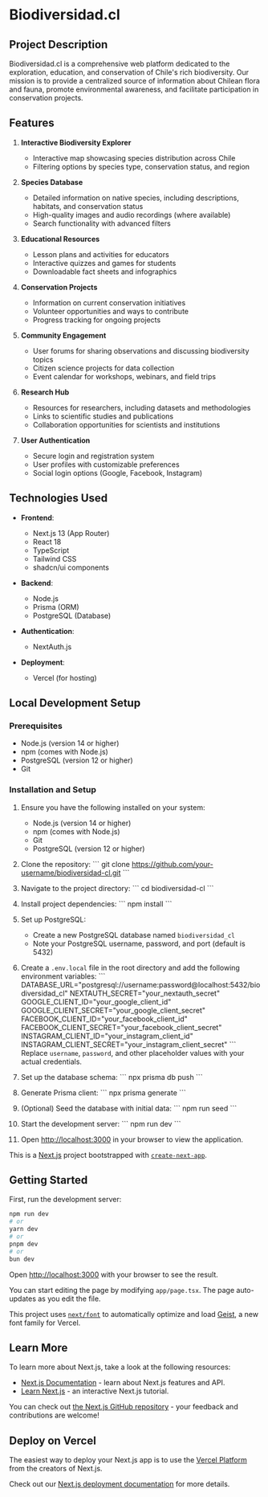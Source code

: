 # Biodiversidad.cl

## Project Description

Biodiversidad.cl is a comprehensive web platform dedicated to the exploration, education, and conservation of Chile's rich biodiversity. Our mission is to provide a centralized source of information about Chilean flora and fauna, promote environmental awareness, and facilitate participation in conservation projects.

## Features

1. **Interactive Biodiversity Explorer**
   - Interactive map showcasing species distribution across Chile
   - Filtering options by species type, conservation status, and region

2. **Species Database**
   - Detailed information on native species, including descriptions, habitats, and conservation status
   - High-quality images and audio recordings (where available)
   - Search functionality with advanced filters

3. **Educational Resources**
   - Lesson plans and activities for educators
   - Interactive quizzes and games for students
   - Downloadable fact sheets and infographics

4. **Conservation Projects**
   - Information on current conservation initiatives
   - Volunteer opportunities and ways to contribute
   - Progress tracking for ongoing projects

5. **Community Engagement**
   - User forums for sharing observations and discussing biodiversity topics
   - Citizen science projects for data collection
   - Event calendar for workshops, webinars, and field trips

6. **Research Hub**
   - Resources for researchers, including datasets and methodologies
   - Links to scientific studies and publications
   - Collaboration opportunities for scientists and institutions

7. **User Authentication**
   - Secure login and registration system
   - User profiles with customizable preferences
   - Social login options (Google, Facebook, Instagram)

## Technologies Used

- **Frontend**:
  - Next.js 13 (App Router)
  - React 18
  - TypeScript
  - Tailwind CSS
  - shadcn/ui components

- **Backend**:
  - Node.js
  - Prisma (ORM)
  - PostgreSQL (Database)

- **Authentication**:
  - NextAuth.js

- **Deployment**:
  - Vercel (for hosting)

## Local Development Setup

### Prerequisites

- Node.js (version 14 or higher)
- npm (comes with Node.js)
- PostgreSQL (version 12 or higher)
- Git

### Installation and Setup

1. Ensure you have the following installed on your system:
   - Node.js (version 14 or higher)
   - npm (comes with Node.js)
   - Git
   - PostgreSQL (version 12 or higher)

2. Clone the repository:
   \`\`\`
   git clone https://github.com/your-username/biodiversidad-cl.git
   \`\`\`

3. Navigate to the project directory:
   \`\`\`
   cd biodiversidad-cl
   \`\`\`

4. Install project dependencies:
   \`\`\`
   npm install
   \`\`\`

5. Set up PostgreSQL:
   - Create a new PostgreSQL database named `biodiversidad_cl`
   - Note your PostgreSQL username, password, and port (default is 5432)

6. Create a `.env.local` file in the root directory and add the following environment variables:
   \`\`\`
   DATABASE_URL="postgresql://username:password@localhost:5432/biodiversidad_cl"
   NEXTAUTH_SECRET="your_nextauth_secret"
   GOOGLE_CLIENT_ID="your_google_client_id"
   GOOGLE_CLIENT_SECRET="your_google_client_secret"
   FACEBOOK_CLIENT_ID="your_facebook_client_id"
   FACEBOOK_CLIENT_SECRET="your_facebook_client_secret"
   INSTAGRAM_CLIENT_ID="your_instagram_client_id"
   INSTAGRAM_CLIENT_SECRET="your_instagram_client_secret"
   \`\`\`
   Replace `username`, `password`, and other placeholder values with your actual credentials.

7. Set up the database schema:
   \`\`\`
   npx prisma db push
   \`\`\`

8. Generate Prisma client:
   \`\`\`
   npx prisma generate
   \`\`\`

9. (Optional) Seed the database with initial data:
   \`\`\`
   npm run seed
   \`\`\`

10. Start the development server:
    \`\`\`
    npm run dev
    \`\`\`

11. Open [http://localhost:3000](http://localhost:3000) in your browser to view the application.

This is a [Next.js](https://nextjs.org) project bootstrapped with [`create-next-app`](https://nextjs.org/docs/app/api-reference/cli/create-next-app).

## Getting Started

First, run the development server:

```bash
npm run dev
# or
yarn dev
# or
pnpm dev
# or
bun dev
```

Open [http://localhost:3000](http://localhost:3000) with your browser to see the result.

You can start editing the page by modifying `app/page.tsx`. The page auto-updates as you edit the file.

This project uses [`next/font`](https://nextjs.org/docs/app/building-your-application/optimizing/fonts) to automatically optimize and load [Geist](https://vercel.com/font), a new font family for Vercel.

## Learn More

To learn more about Next.js, take a look at the following resources:

- [Next.js Documentation](https://nextjs.org/docs) - learn about Next.js features and API.
- [Learn Next.js](https://nextjs.org/learn) - an interactive Next.js tutorial.

You can check out [the Next.js GitHub repository](https://github.com/vercel/next.js) - your feedback and contributions are welcome!

## Deploy on Vercel

The easiest way to deploy your Next.js app is to use the [Vercel Platform](https://vercel.com/new?utm_medium=default-template&filter=next.js&utm_source=create-next-app&utm_campaign=create-next-app-readme) from the creators of Next.js.

Check out our [Next.js deployment documentation](https://nextjs.org/docs/app/building-your-application/deploying) for more details.
